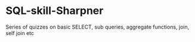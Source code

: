 # SQL-skill-Sharpner
Series of quizzes on basic SELECT, sub queries, aggregate functions, join, self join etc 
